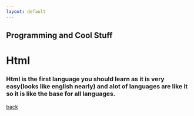 ```yaml
---
layout: default
---
```


## Programming and Cool Stuff

# [](#header-1)Html
### [](#header-3)Html is the first language you should learn as it is very easy(looks like english nearly) and alot of languages are like it so it is like the base for all languages.

[back](./)
